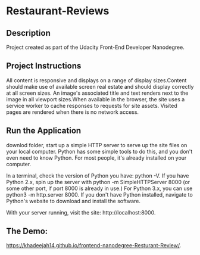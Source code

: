 
# Restaurant-Reviews
## Description
Project created as part of the Udacity Front-End Developer Nanodegree.
## Project Instructions
All content is responsive and displays on a range of display sizes.Content should make use of available screen real estate and should display correctly at all screen sizes. An image's associated title and text renders next to the image in all viewport sizes.When available in the browser, the site uses a service worker to cache responses to requests for site assets. Visited pages are rendered when there is no network access.

## Run the Application

downlod  folder, start up a simple HTTP server to serve up the site files on your local computer. Python has some simple tools to do this, and you don't even need to know Python. For most people, it's already installed on your computer.

In a terminal, check the version of Python you have: python -V. If you have Python 2.x, spin up the server with python -m SimpleHTTPServer 8000 (or some other port, if port 8000 is already in use.) For Python 3.x, you can use python3 -m http.server 8000. If you don't have Python installed, navigate to Python's website to download and install the software.

With your server running, visit the site: http://localhost:8000.

## The Demo:
https://khadeejah14.github.io/frontend-nanodegree-Resturant-Review/.
